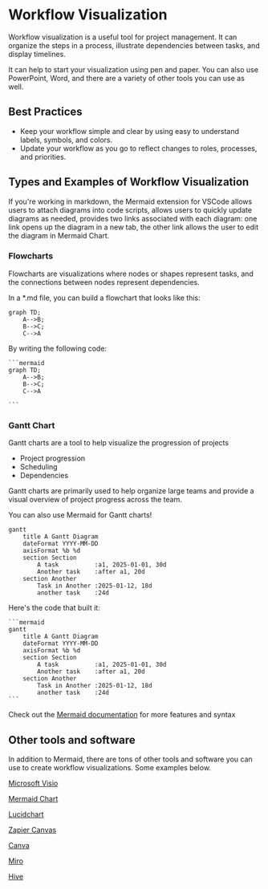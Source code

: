 # Workflow Visualization

Workflow visualization is a useful tool for project management. It can organize the steps in a process, illustrate dependencies between tasks, and display timelines.

It can help to start your visualization using pen and paper. You can also use PowerPoint, Word, and there are a variety of other tools you can use as well.

## Best Practices

* Keep your workflow simple and clear by using easy to understand labels, symbols, and colors.
* Update your workflow as you go to reflect changes to roles, processes, and priorities.


## Types and Examples of Workflow Visualization

If you're working in markdown, the Mermaid extension for VSCode allows users to attach diagrams into code scripts, allows users to quickly update diagrams as needed, provides two links associated with each diagram: one link opens up the diagram in a new tab, the other link allows the user to edit the diagram in Mermaid Chart.


### Flowcharts

Flowcharts are visualizations where nodes or shapes represent tasks, and the connections between nodes represent dependencies.

In a *.md file, you can build a flowchart that looks like this:
```mermaid
graph TD;
    A-->B;
    B-->C;
    C-->A

```
By writing the following code:
````
```mermaid
graph TD;
    A-->B;
    B-->C;
    C-->A

```
````

### Gantt Chart

Gantt charts are a tool to help visualize the progression of projects
* Project progression
* Scheduling
* Dependencies

Gantt charts are primarily used to help organize large teams and provide a visual overview of project progress across the team.

You can also use Mermaid for Gantt charts!

```mermaid
gantt
    title A Gantt Diagram
    dateFormat YYYY-MM-DD
    axisFormat %b %d
    section Section
        A task          :a1, 2025-01-01, 30d
        Another task    :after a1, 20d
    section Another
        Task in Another :2025-01-12, 18d
        another task    :24d
```

Here's the code that built it:
````
```mermaid
gantt
    title A Gantt Diagram
    dateFormat YYYY-MM-DD
    axisFormat %b %d
    section Section
        A task          :a1, 2025-01-01, 30d
        Another task    :after a1, 20d
    section Another
        Task in Another :2025-01-12, 18d
        another task    :24d
```
````
Check out the [Mermaid documentation](https://docs.mermaidchart.com/mermaid-oss/intro/syntax-reference.html) for more features and syntax

## Other tools and software

In addition to Mermaid, there are tons of other tools and software you can use to create workflow visualizations. Some examples below.

[Microsoft Visio](https://www.microsoft.com/en-us/microsoft-365/visio)

[Mermaid Chart](https://www.mermaidchart.com/)

[Lucidchart](https://www.lucidchart.com/pages)

[Zapier Canvas](https://zapier.com/canvas)

[Canva](https://www.canva.com/)

[Miro](https://miro.com/)

[Hive](https://hive.com/)